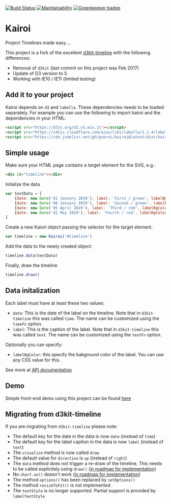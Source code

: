 [![Build Status](https://travis-ci.org/gverni/kairoi.svg?branch=master)](https://travis-ci.org/gverni/kairoi)
[![Maintainability](https://api.codeclimate.com/v1/badges/84e9c5a07361bba6e623/maintainability)](https://codeclimate.com/github/gverni/kairoi/maintainability) [![Greenkeeper badge](https://badges.greenkeeper.io/gverni/kairoi.svg)](https://greenkeeper.io/)

# Kairoi

Project Timelines made easy....

This project is a fork of the excellent [d3kit-timeline](https://github.com/kristw/d3kit-timeline) with the following differences:
* Removal of `d3kit` (last commit on this project was Feb 2017)
* Update of D3 version to 5
* Working with IE10 / IE11 (limited testing)

## Add it to your project 

Kairoi depends on `d3` and `labella`. These dependencies needs to be loaded separately. For example you can use the following to import kairoi and the dependencies in your HTML:

```html
<script src="https://d3js.org/d3.v5.min.js"></script>
<script src="https://cdnjs.cloudflare.com/ajax/libs/labella/1.1.4/labella.min.js"></script>
<script src="https://cdn.jsdelivr.net/gh/gverni/kairoi@latest/dist/kairoi.js"></script>
```

## Simple usage

Make sure your HTML page contains a target element for the SVG, e.g.: 

```html
<div id="timeline"></div>
```

Initalize the data

```javascript
var testData = [
    {date: new Date('01 January 2019'), label: 'First / green', labelBgColor: 'green'},
    {date: new Date('06 January 2019'), label: 'Second / green', labelBgColor: 'green'},
    {date: new Date('05 April 2019'), label: 'Third / red', labelBgColor: 'red'},
    {date: new Date('01 May 2019'), label: 'Fourth / red', labelBgColor: 'red'}
]
```

Create a new Kaiori object passing the selector for the target element. 

```javascript
var timeline = new Kairoi('#timeline')
```

Add the data to the newly created object: 

```javascript 
timeline.data(testData)
```

Finally, draw the timeline

```javascript
timeline.draw()
```

## Data initalization 

Each label must have at least these two values: 

* `date`: This is the date of the label on the timeline. Note that in `d3kit-timeline` this was called `time`. The name can be customized using the `timeFn` option. 
*  `label`: This is the caption of the label. Note that in `d3kit-timeline` this was called `text`. The name can be customized using the `textFn` option.

Optionally you can specify: 

* `labelBgColor`: this specify the bakground color of the label. You can use any CSS value for this. 

See more at [API documentation](https://github.com/gverni/kairoi/wiki/API-Documentation)

## Demo 

Simple front-end demo using this project can be found [here](https://gverni.github.io/kairoi/)

## Migrating from d3kit-timeline

If you are migrating from `d3kit-timeline` please note: 

* The default key for the date in the data is now `date` (instead of `time`)
* The default key for the label caption in the data is now `label` (instead of `text`)
* The `visualize` method is now called `draw`
* The default value for `direction` is `up` (instead of `right`)
* The `data` method does not trigger a re-draw of the timeline. This needs to be called esplicitely using `draw()` ([in  roadmap for implementation](https://github.com/gverni/kairoi/issues/6))
* No `chart.on()` doesn't work ([in roadmap for implementation](https://github.com/gverni/kairoi/issues/5))
* The method `options()` has been replaced by `setOptions()`
* The method `resizeToFit()` is not implemented
* The `textStyle` is no longer supported. Partial support is provided by `labelTextStyle`

